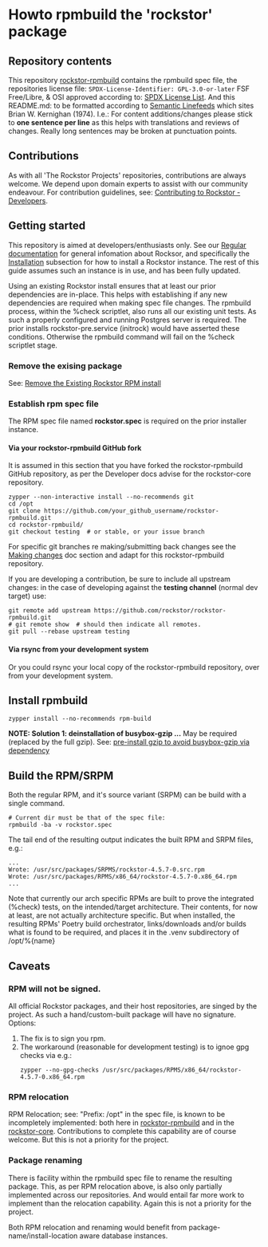 # Howto rpmbuild the 'rockstor' package

## Repository contents

This repository [rockstor-rpmbuild](https://github.com/rockstor/rockstor-rpmbuild) contains the rpmbuild spec file,
the repositories license file: `SPDX-License-Identifier: GPL-3.0-or-later`
FSF Free/Libre, & OSI approved according to: [SPDX License List](https://spdx.org/licenses/).
And this README.md: to be formatted according to 
[Semantic Linefeeds](https://rhodesmill.org/brandon/2012/one-sentence-per-line/)
which sites Brian W. Kernighan (1974).
I.e.: For content additions/changes please stick to **one sentence per line**
as this helps with translations and reviews of changes.
Really long sentences may be broken at punctuation points.

## Contributions

As with all 'The Rockstor Projects' repositories, contributions are always welcome.
We depend upon domain experts to assist with our community endeavour.
For contribution guidelines, see:
[Contributing to Rockstor - Developers](https://rockstor.com/docs/contribute/contribute.html#developers).

## Getting started

This repository is aimed at developers/enthusiasts only.
See our [Regular documentation](https://rockstor.com/docs/) for general infomation about Rocksor,
and specifically the [Installation]() subsection for how to install a Rockstor instance.
The rest of this guide assumes such an instance is in use, and has been fully updated.

Using an existing Rockstor install ensures that at least our prior dependencies are in-place.
This helps with establishing if any new dependencies are required when making spec file changes.
The rpmbuild process, within the %check scriptlet, also runs all our existing unit tests.
As such a properly configured and running Postgres server is required.
The prior installs rockstor-pre.service (initrock) would have asserted these conditions.
Otherwise the rpmbuild command will fail on the %check scriptlet stage.

### Remove the exising package

See: [Remove the Existing Rockstor RPM install](https://rockstor.com/docs/contribute/contribute.html#remove-the-existing-rockstor-rpm-install)

### Establish rpm spec file

The RPM spec file named **rockstor.spec** is required on the prior installer instance.

#### Via your rockstor-rpmbuild GitHub fork

It is assumed in this section that you have forked the rockstor-rpmbuild GitHub repository,
as per the Developer docs advise for the rockstor-core repository.

```shell
zypper --non-interactive install --no-recommends git
cd /opt
git clone https://github.com/your_github_username/rockstor-rpmbuild.git
cd rockstor-rpmbuild/
git checkout testing  # or stable, or your issue branch
```
For specific git branches re making/submitting back changes see the
[Making changes](https://rockstor.com/docs/contribute/contribute.html#making-changes)
doc section and adapt for this rockstor-rpmbuild repository.

If you are developing a contribution, be sure to include all upstream changes:
in the case of developing against the **testing channel** (normal dev target) use:
```shell
git remote add upstream https://github.com/rockstor/rockstor-rpmbuild.git
# git remote show  # should then indicate all remotes.
git pull --rebase upstream testing
```

#### Via rsync from your development system

Or you could rsync your local copy of the rockstor-rpmbuild repository, over from your development system.

## Install rpmbuild
```shell
zypper install --no-recommends rpm-build
```
**NOTE: Solution 1: deinstallation of busybox-gzip ...**
May be required (replaced by the full gzip).
See: [pre-install gzip to avoid busybox-gzip via dependency](https://github.com/rockstor/rockstor-installer/issues/135)


## Build the RPM/SRPM

Both the regular RPM, and it's source variant (SRPM) can be build with a single command.

```shell
# Current dir must be that of the spec file:
rpmbuild -ba -v rockstor.spec
```

The tail end of the resulting output indicates the built RPM and SRPM files, e.g.:
```shell
...
Wrote: /usr/src/packages/SRPMS/rockstor-4.5.7-0.src.rpm
Wrote: /usr/src/packages/RPMS/x86_64/rockstor-4.5.7-0.x86_64.rpm
...
```

Note that currently our arch specific RPMs are built to prove the integrated (%check) tests,
on the intended/target architecture.
Their contents, for now at least, are not actually architecture specific.
But when installed, the resulting RPMs' Poetry build orchestrator,
links/downloads and/or builds what is found to be required,
and places it in the .venv subdirectory of /opt/%{name}

## Caveats

### RPM will not be signed.

All official Rockstor packages, and their host repositories, are singed by the project.
As such a hand/custom-built package will have no signature.
Options:
1) The fix is to sign you rpm.
2) The workaround (reasonable for development testing) is to ignoe gpg checks via e.g.:
    ```shell
    zypper --no-gpg-checks /usr/src/packages/RPMS/x86_64/rockstor-4.5.7-0.x86_64.rpm
    ```

### RPM relocation

RPM Relocation; see: "Prefix: /opt" in the spec file, is known to be incompletely implemented:
both here in [rockstor-rpmbuild](https://github.com/rockstor/rockstor-rpmbuild)
and in the [rockstor-core](https://github.com/rockstor/rockstor-core).
Contributions to complete this capability are of course welcome.
But this is not a priority for the project.

### Package renaming

There is facility within the rpmbuild spec file to rename the resulting package.
This, as per RPM relocation above, is also only partially implemented across our repositories.
And would entail far more work to implement than the relocation capability.
Again this is not a priority for the project.

Both RPM relocation and renaming would benefit from package-name/install-location aware database instances.
